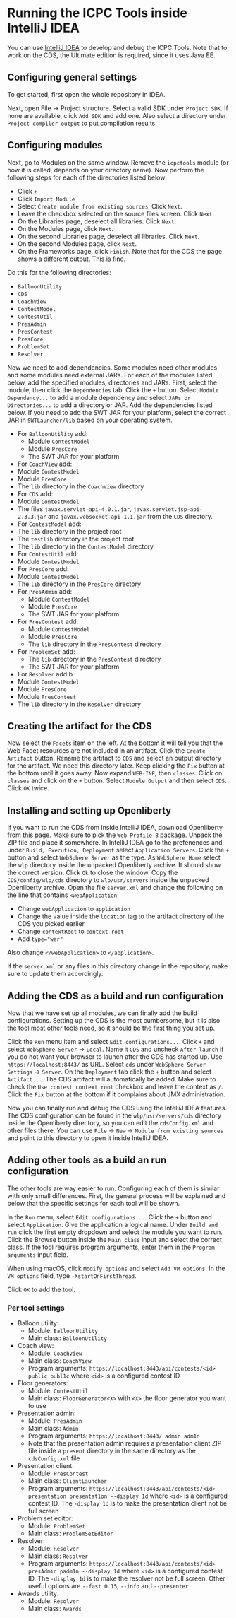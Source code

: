 # Running the ICPC Tools inside IntelliJ IDEA

You can use [IntelliJ IDEA](https://www.jetbrains.com/idea/) to develop and debug the ICPC Tools.
Note that to work on the CDS, the Ultimate edition is required, since it uses Java EE.

## Configuring general settings

To get started, first open the whole repository in IDEA.

Next, open File -> Project structure. Select a valid SDK under `Project SDK`. If none are available,
click `Add SDK` and add one. Also select a directory under `Project compiler output` to put compilation results.

## Configuring modules

Next, go to Modules on the same window. Remove the `icpctools` module (or how it is called, depends on
your directory name).
Now perform the following steps for each of the directories listed below:

* Click `+`
* Click `Import Module`
* Select `Create module from existing sources`. Click `Next`.
* Leave the checkbox selected on the source files screen. Click `Next`.
* On the Libraries page, deselect all libraries. Click `Next`.
* On the Modules page, click `Next`.
* On the second Libraries page, deselect all libraries. Click `Next`.
* On the second Modules page, click `Next`.
* On the Frameworks page, click `Finish`. Note that for the CDS the page shows a different output.
  This is fine.

Do this for the following directories:

* `BalloonUtility`
* `CDS`
* `CoachView`
* `ContestModel`
* `ContestUtil`
* `PresAdmin`
* `PresContest`
* `PresCore`
* `ProblemSet`
* `Resolver`

Now we need to add dependencies. Some modules need other modules and some modules need external JARs.
For each of the modules listed below, add the specified modules, directories and JARs. First, select the module,
then click the `Dependencies` tab. Click the `+` button. Select `Module Dependency...` to add a module dependency
and select `JARs or Directories...` to add a directory or JAR.
Add the dependencies listed below. If you need to add the SWT JAR for your platform, select the correct JAR in
`SWTLauncher/lib` based on your operating system.

* For `BalloonUtility` add:
  * Module `ContestModel`
  * Module `PresCore`
  * The SWT JAR for your platform
* For `CoachView` add:
 * Module `ContestModel`
 * Module `PresCore`
 * The `lib` directory in the `CoachView` directory
* For `CDS` add:
 * Module `ContestModel`
 * The files `javax.servlet-api-4.0.1.jar`, `javax.servlet.jsp-api-2.3.3.jar` and `javax.websocket-api-1.1.jar`
   from the `CDS` directory.
* For `ContestModel` add:
 * The `lib` directory in the project root
 * The `testlib` directory in the project root
 * The `lib` directory in the `ContestModel` directory
* For `ContestUtil` add:
 * Module `ContestModel`
* For `PresCore` add:
 * Module `ContestModel`
 * The `lib` directory in the `PresCore` directory
* For `PresAdmin` add:
  * Module `ContestModel`
  * Module `PresCore`
  * The SWT JAR for your platform
* For `PresContest` add:
  * Module `ContestModel`
  * Module `PresCore`
  * The `lib` directory in the `PresContest` directory
* For `ProblemSet` add:
  * The `lib` directory in the `PresContest` directory
  * The SWT JAR for your platform
* For `Resolver` add:b
 * Module `ContestModel`
 * Module `PresCore`
 * Module `PresContest`
 * The `lib` directory in the `Resolver` directory

## Creating the artifact for the CDS

Now select the `Facets` item on the left. At the bottom it will tell you that the Web Facet resources
are not included in an artifact. Click the `Create Artifact` button. Rename the artifact to `CDS` and
select an output directory for the artifact. We need this directory later. Keep clicking the `Fix`
button at the bottom until it goes away. Now expand `WEB-INF`, then `classes`. Click on `classes` and
click on the `+` button. Select `Module Output` and then select `CDS`. Click `OK` twice.

## Installing and setting up Openliberty

If you want to run the CDS from inside IntelliJ IDEA,  download Openliberty from
[this page](https://openliberty.io/downloads/). Make sure to pick the `Web Profile 8` package.
Unpack the ZIP file and place it somewhere. In IntelliJ IDEA go to the prefenences and under
`Build, Execution, Deployment` select `Application Servers`. Click the `+` button and select
`WebSphere Server` as the type. As `WebSphere Home` select the `wlp` directory inside the unpacked
Openliberty archive. It should show the correct version. Click `Ok` to close the window.
Copy the `CDS/config/wlp/cds` directory to `wlp/usr/servers` inside the unpacked Openliberty archive.
Open the file `server.xml` and change the following on the line that contains `<webApplication`:

* Change `webApplication` to `application`
* Change the value inside the `location` tag to the artifact directory of the CDS you picked earlier
* Change `contextRoot` to `context-root`
* Add `type="war"`

Also change `</webApplication>` to `</application>`.

If the `server.xml` or any files in this directory change in the repository, make sure to update them accordingly.

## Adding the CDS as a build and run configuration

Now that we have set up all modules, we can finally add the build configurations. Setting up the CDS is the
most cumbersome, but it is also the tool most other tools need, so it should be the first thing you set up.

Click the `Run` menu item and select `Edit configurations...`. Click `+` and select `WebSphere Server`
-> `Local`.  Name it `CDS` and uncheck `After launch` if you do not want your browser to launch after the
CDS has started up. Use `https://localhost:8443/` as URL. Select `cds` under `WebSphere Server Settings` -> 
`Server`. On the `Deployment` tab click the `+` button and select `Artifact...`. The CDS artifact will
automatically be added. Make sure to check the `Use contest context root` checkbox and leave the context as `/`.
Click the `Fix` button at the bottom if it complains about JMX administration.

Now you can finally run and debug the CDS using the IntelliJ IDEA features. The CDS configuration can be found
in the `wlp/usr/servers/cds` directory inside the Openliberty directory, so you can edit the `cdsConfig.xml` and
other files there. You can use `File` -> `New` -> `Module from existing sources` and point to this directory to
open it inside IntelliJ IDEA.

## Adding other tools as a build an run configuration

The other tools are way easier to run. Configuring each of them is similar with only small differences. First,
the general process will be explained and below that the specific settings for each tool will be shown.

In the `Run` menu, select `Edit configurations...`. Click the `+` button and select `Application`.
Give the application a logical name. Under `Build and run` click the first empty dropdown and select the module
you want to run. Click the Browse button inside the `Main class` input and select the correct class. If the tool
requires program arguments, enter them in the `Program arguments` input field.

When using macOS, click `Modify options` and select `Add VM options`. In the `VM options` field, type
`-XstartOnFirstThread`.

Click `OK` to add the tool.

### Per tool settings

* Balloon utility:
  * Module: `BalloonUtility`
  * Main class: `BalloonUtility`
* Coach view:
  * Module: `CoachView`
  * Main class: `CoachView`
  * Program arguments: `https://localhost:8443/api/contests/<id> public publ1c` where `<id>` is a configured contest ID
* Floor generators:
  * Module: `ContestUtil`
  * Main class: `FloorGenerator<X>` with `<X>` the floor generator you want to use
* Presentation admin:
  * Module: `PresAdmin`
  * Main class: `Admin`
  * Program arguments: `https://localhost:8443/ admin adm1n`
  * Note that the presentation admin requires a presentation client ZIP file inside a `present` directory in the same
    directory as the `cdsConfig.xml` file
* Presentation client:
  * Module: `PresContest`
  * Main class: `ClientLauncher`
  * Program arguments: `https://localhost:8443/api/contests/<id> presentation presentat1on --display 1d` where `<id>` is a
    configured contest ID. The `-display 1d` is to make the presentation client not be full screen
* Problem set editor:
  * Module: `ProblemSet`
  * Main class: `ProblemSetEditor`
* Resolver:
  * Module: `Resolver`
  * Main class: `Resolver`
  * Program arguments: `https://localhost:8443/api/contests/<id> presAdmin padm1n --display 1d`  where `<id>` is a
    configured contest ID. The `-display 1d` is to make the resolver not be full screen. Other useful options are
    `--fast 0.15`, `--info` and `--presenter`
* Awards utility:
  * Module: `Resolver`
  * Main class: `Awards`

